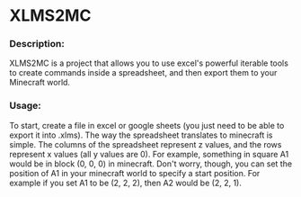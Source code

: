 # XLMS2MC
### Description:
XLMS2MC is a project that allows you to use excel's powerful iterable tools to create commands inside a spreadsheet, and then export them to your Minecraft world.
### Usage:
To start, create a file in excel or google sheets (you just need to be able to export it into .xlms). The way the spreadsheet translates to minecraft is simple. The columns of the spreadsheet represent z values, and the rows represent x values (all y values are 0). For example, something in square A1 would be in block (0, 0, 0) in minecraft. Don't worry, though, you can set the position of A1 in your minecraft world to specify a start position. For example if you set A1 to be (2, 2, 2), then A2 would be (2, 2, 1). 
